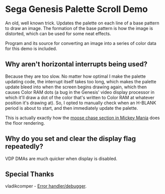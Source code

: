 # Sega Genesis Palette Scroll Demo
An old, well known trick. Updates the palette on each line of a base pattern to draw an image.
The formation of the base pattern is how the image is distorted, which can be used for some neat effects.

Program and its source for converting an image into a series of color data for this demo is included.

## Why aren't horizontal interrupts being used?
Because they are too slow. No matter how optimal I make the palette updating code, the interrupt itself takes too long, which makes the palette update bleed into when the screen begins drawing again, which then causes Color RAM dots (a bug in the Genesis' video display processor in which it'll draw a dot of the color that's written to Color RAM at whatever position it's drawing at). So, I opted to manually check when an H-BLANK period is about to start, and then immediately update the palette.

This is actually exactly how the [moose chase section in Mickey Mania](https://www.youtube.com/watch?v=nt-AxAqlrOo) does the floor rendering.

## Why do you set and clear the display flag repeatedly?
VDP DMAs are much quicker when display is disabled.

## Special Thanks
vladikcomper - [Error handler/debugger](https://github.com/vladikcomper/md-modules).